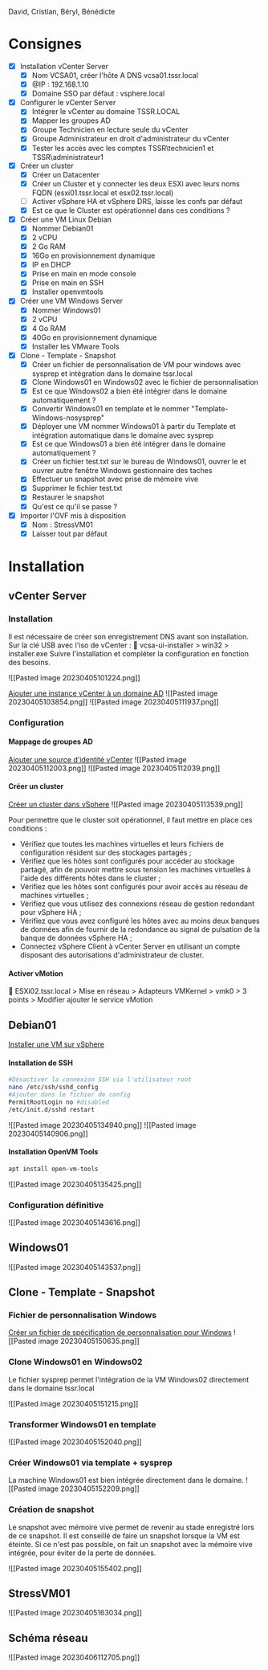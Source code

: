 David, Cristian, Béryl, Bénédicte

# Consignes
- [x] Installation vCenter Server
	- [x] Nom VCSA01, créer l'hôte A DNS vcsa01.tssr.local
	- [x] @IP : 192.168.1.10
	- [x] Domaine SSO par défaut : vsphere.local
- [x] Configurer le vCenter Server
	- [x] Intégrer le vCenter au domaine TSSR.LOCAL
	- [x] Mapper les groupes AD
	- [x] Groupe Technicien en lecture seule du vCenter
	- [x] Groupe Administrateur en droit d'administrateur du vCenter
	- [x] Tester les accès avec les comptes TSSR\\technicien1 et TSSR\\administrateur1
- [x] Créer un cluster
	- [x] Créer un Datacenter
	- [x] Créer un Cluster et y connecter les deux ESXi avec leurs noms FQDN (esxi01.tssr.local et esx02.tssr.local)
	- [ ] Activer vSphere HA et vSphere DRS, laisse les confs par défaut
	- [x] Est ce que le Cluster est opérationnel dans ces conditions ?
- [x] Créer une VM Linux Debian
	- [x] Nommer Debian01
	- [x] 2 vCPU
	- [x] 2 Go RAM
	- [x] 16Go en provisionnement dynamique
	- [x] IP en DHCP
	- [x] Prise en main en mode console
	- [x] Prise en main en SSH
	- [x] Installer openvmtools
- [x] Créer une VM Windows Server
	- [x] Nommer Windows01
	- [x] 2 vCPU
	- [x] 4 Go RAM
	- [x] 40Go en provisionnement dynamique
	- [x] Installer les VMware Tools
- [x] Clone - Template - Snapshot
	- [x] Créer un fichier de personnalisation de VM pour windows avec sysprep et intégration dans le domaine tssr.local
	- [x] Clone Windows01 en Windows02 avec le fichier de personnalisation
	- [x] Est ce que Windows02 a bien été intégrer dans le domaine automatiquement ?
	- [x] Convertir Windows01 en template et le nommer "Template-Windows-nosysprep"
	- [x] Déployer une VM nommer Windows01 à partir du Template et intégration automatique dans le domaine avec sysprep
	- [x] Est ce que Windows01 a bien été intégrer dans le domaine automatiquement ?
	- [x] Créer un fichier test.txt sur le bureau de Windows01, ouvrer le et ouvrer autre fenêtre Windows gestionnaire des taches
	- [x] Effectuer un snapshot avec prise de mémoire vive
	- [x] Supprimer le fichier test.txt
	- [x] Restaurer le snapshot
	- [x] Qu'est ce qu'il se passe ?
- [x] Importer l'OVF mis à disposition
	- [x] Nom : StressVM01
	- [x] Laisser tout par défaut

# Installation
## vCenter Server
### Installation
Il est nécessaire de créer son enregistrement DNS avant son installation. 
Sur la clé USB avec l'iso de vCenter : 
📂 vcsa-ui-installer > win32 > installer.exe
Suivre l'installation et compléter la configuration en fonction des besoins. 

![[Pasted image 20230405101224.png]]


[Ajouter une instance vCenter à un domaine AD](https://docs.vmware.com/fr/VMware-vSphere/7.0/com.vmware.vsphere.authentication.doc/GUID-02C0861B-BC0D-4CDD-BF4E-53A60EF03B71.html)
![[Pasted image 20230405103854.png]]
![[Pasted image 20230405111937.png]]

### Configuration
#### Mappage de groupes AD
[Ajouter une source d'identité vCenter](https://docs.vmware.com/fr/VMware-vSphere/7.0/com.vmware.vsphere.authentication.doc/GUID-B23B1360-8838-4FF2-B074-71643C4CB040.html#GUID-B23B1360-8838-4FF2-B074-71643C4CB040)
![[Pasted image 20230405112003.png]]
![[Pasted image 20230405112039.png]]

#### Créer un cluster
[Créer un cluster dans vSphere](https://docs.vmware.com/fr/VMware-vSphere/7.0/com.vmware.vsphere.avail.doc/GUID-AC35EFDD-F8B7-4FAF-B946-6553D7BDBF31.html)
![[Pasted image 20230405113539.png]]

Pour permettre que le cluster soit opérationnel, il faut mettre en place ces conditions : 
-   Vérifiez que toutes les machines virtuelles et leurs fichiers de configuration résident sur des stockages partagés ;
-   Vérifiez que les hôtes sont configurés pour accéder au stockage partagé, afin de pouvoir mettre sous tension les machines virtuelles à l'aide des différents hôtes dans le cluster ;
-   Vérifiez que les hôtes sont configurés pour avoir accès au réseau de machines virtuelles ;
-   Vérifiez que vous utilisez des connexions réseau de gestion redondant pour vSphere HA ;
-   Vérifiez que vous avez configuré les hôtes avec au moins deux banques de données afin de fournir de la redondance au signal de pulsation de la banque de données vSphere HA ;
-   Connectez vSphere Client à vCenter Server en utilisant un compte disposant des autorisations d'administrateur de cluster.

#### Activer vMotion
📂 ESXi02.tssr.local > Mise en réseau > Adapteurs VMKernel > vmk0 > 3 points > Modifier 
	ajouter le service vMotion

## Debian01
[Installer une VM sur vSphere](https://docs.vmware.com/fr/VMware-Horizon-7/7.13/virtual-desktops/GUID-385F7959-2595-4F11-BC9F-408831A2BD1F.html)

#### Installation de SSH
``` bash
#Désactiver la connexion SSH via l'utilisateur root
nano /etc/ssh/sshd_config
#Ajouter dans le fichier de config
PermitRootLogin no #disabled
/etc/init.d/sshd restart
```
![[Pasted image 20230405134940.png]]
![[Pasted image 20230405140906.png]]
#### Installation OpenVM Tools

``` bash
apt install open-vm-tools
```

![[Pasted image 20230405135425.png]]

### Configuration définitive
![[Pasted image 20230405143616.png]]

## Windows01
![[Pasted image 20230405143537.png]]

## Clone - Template - Snapshot
### Fichier de personnalisation Windows
[Créer un fichier de spécification de personnalisation pour Windows](https://docs.vmware.com/fr/VMware-vSphere/7.0/com.vmware.vsphere.vm_admin.doc/GUID-CAEB6A70-D1CF-446E-BC64-EC42CDB47117.html)
![[Pasted image 20230405150635.png]]

### Clone Windows01 en Windows02
Le fichier sysprep permet l'intégration de la VM Windows02 directement dans le domaine tssr.local

![[Pasted image 20230405151215.png]]

### Transformer Windows01 en template
![[Pasted image 20230405152040.png]]

### Créer Windows01 via template + sysprep
La machine Windows01 est bien intégrée directement dans le domaine. 
![[Pasted image 20230405152209.png]]

### Création de snapshot
Le snapshot avec mémoire vive permet de revenir au stade enregistré lors de ce snapshot.
Il est conseillé de faire un snapshot lorsque la VM est éteinte. Si ce n'est pas possible, on fait un snapshot avec la mémoire vive intégrée, pour éviter de la perte de données. 

![[Pasted image 20230405155402.png]]

## StressVM01
![[Pasted image 20230405163034.png]]

## Schéma réseau
![[Pasted image 20230406112705.png]]

